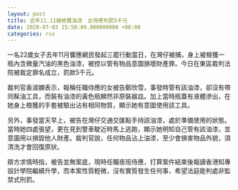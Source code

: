 ```yaml
---
layout: post
title: 去年11.11被檢獲油漆　女侍應判罰5千元
date: 2020-07-03 15:58:09.000000000 +08:00
categories: rss
---
```


一名22歲女子去年11月響應網民發起三罷行動當日，在灣仔被捕，身上被檢獲一瓶內含微量汽油的黑色油漆，被控以管有物品意圖損壞財產罪。今日在東區裁判法院被裁定罪名成立，罰款5千元。

裁判官香淑嫻表示，報稱任職侍應的女被告鄭欣雪，事發時管有該油漆，卻沒有帶同髹油工具，而裝有油漆的黃色瓶顯然非原裝器皿。加上當時瓶蓋有液體滲出，在她身上檢獲的手套被驗出沾有相同物質，顯示她有意圖使用該工具。

另外，事發當天早上，被告在灣仔交通交匯點手持該油漆，處於準備使用的狀態。當時她四處張望，更在見到警車駛近時馬上逃跑，顯示她明知自己管有該油漆，並意圖用以損毀他人財產。裁判官說，任何物品沾上油漆，至少會損害物品外貌，須清洗才會回復原狀。

辯方求情時指，被告並無案底，現時任職夜班侍應，打算案件結束後報讀香港知專設計學院繼續升學，而本案性質輕微，沒有實質發生任何事，希望法庭能判處非監禁式刑罰。
